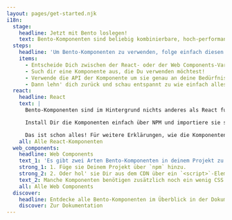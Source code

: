```yaml
---
layout: pages/get-started.njk
i18n:
  stage:
    headline: Jetzt mit Bento loslegen!
    text: Bento-Komponenten sind beliebig kombinierbare, hoch-performante Web Components, die einfach anpasbar sind um genau Deine Anforderungen zu erfüllen. Sie sind gründlich getestet, cross-browser kompatibel und mit jeder anderen Web-Technologie, egal ob im Front- oder Backend verwendbar. Egal ob Du nur eine oder alle Bento-Komponenten verwendest.
  steps:
    headline: 'Um Bento-Komponenten zu verwenden, folge einfach diesen Schritten:'
    items:
      - Entscheide Dich zwischen der React- oder der Web Components-Variante
      - Such dir eine Komponente aus, die Du verwenden möchtest!
      - Verwende die API der Komponente um sie genau an deine Bedürfnisse anzupassen!
      - Dann lehn' dich zurück und schau entspannt zu wie einfach alles funktioniert
  react:
    headline: React
    text: |
      Bento-Komponenten sind im Hintergrund nichts anderes als React functional components. Wir stellen Sie als Preact und React Version in normalen und minifizierten Builds zur Verfügung, sodass Du die freie Auswahl hast, wie du sie einsetzen möchtest.

      Install Dir die Komponenten einfach über NPM und importiere sie so wie es für Deinen Workflow passt.

      Das ist schon alles! Für weitere Erklärungen, wie die Komponenten im Detail zu verwenden sind, schau einfach in die Dokumentation.
    all: Alle React-Komponenten
  web_components:
    headline: Web Components
    text_1: 'Es gibt zwei Arten Bento-Komponenten in deinem Projekt zu verwenden:'
    strong_1: 1. Füge sie Deinem Projekt über `npm` hinzu.
    strong_2: 2. Oder hol' sie Dir aus dem CDN über ein `<script>`-Element.
    text_2: Manche Komponenten benötigen zusätzlich noch ein wenig CSS um ein schnelles Rendering zu garantieren. Alternativ kannst Du dich aber auf die inline gesetzten Styles verlassen. Wirf einen Blick auf den Style und Layout Abschnitt der Dokumentation für die Komponente, die Du verwenden möchtest.
    all: Alle Web Components
  discover:
    headline: Entdecke alle Bento-Komponenten im Überblick in der Dokumentation
    discover: Zur Dokumentation
---
```

